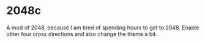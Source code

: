 # 2048c
A mod of 2048, because I am tired of spending hours to get to 2048.
Enable other four cross directions and also change the theme a bit.
